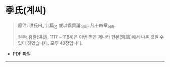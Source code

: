 # 季氏(계씨)

> 原注: 洪氏曰, 此篇<sub>은</sub> 或以爲齊論<sub>이라</sub>. 凡十四章<sub>이라</sub>.
> 
> 원주: 홍괄(洪适, 1117 ~ 1184)은 이번 편은 제나라 판본(齊論)에서 나온 것일 수 있다 하였습니다. 모두 40장입니다.

* PDF 파일

---
